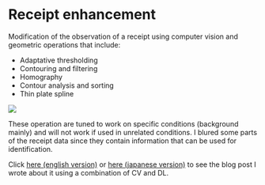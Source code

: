# Receipt enhancement
Modification of the observation of a receipt using computer vision and geometric operations that include:
- Adaptative thresholding
- Contouring and filtering
- Homography
- Contour analysis and sorting
- Thin plate spline

![](./assets/image_transformation.jpg)

These operation are tuned to work on specific conditions (background mainly) and will not work if used in unrelated conditions. 
I blured some parts of the receipt data since they contain information that can be used for identification.

Click [here (english version)](https://engineering.monstar-lab.com/en/post/2021/12/20/Receipt-recognition-using-computer-vision-and-deep-learning/) or [here (japanese version)](https://engineering.monstar-lab.com/jp/post/2021/12/20/Receipt-recognition-using-computer-vision-and-deep-learning/) to see the blog post I wrote about it using a combination of CV and DL.